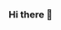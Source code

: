 ### Hi there 👋

<!--
**jiahujiahu/jiahujiahu** is a ✨ _special_ ✨ repository because its `README.md` (this file) appears on your GitHub profile.

Here are some ideas to get you started:

- 🔭 I’m currently working on ...
- 🌱 I’m currently learning ...
- 👯 I’m looking to collaborate on ...
- 🤔 I’m looking for help with ...
- 💬 Ask me about ...
- 📫 How to reach me: ...
- 😄 Pronouns: ...
- ⚡ Fun fact: ...
-->

<!--
![Top Langs](https://github-readme-stats.vercel.app/api/top-langs/?username=jiahujiahu&layout=compact&size_weight=0.5&count_weight=0.5&langs_count=20)
-->

<!--
![Anurag's GitHub stats](https://github-readme-stats.vercel.app/api?username=jiahujiahu&hide=prs,issues,contribs&count_private=true&show_icons=true&card_width=500px)
![Top Langs](https://github-readme-stats.vercel.app/api/top-langs/?username=jiahujiahu&layout=donut&size_weight=0.5&count_weight=0.5)
-->
